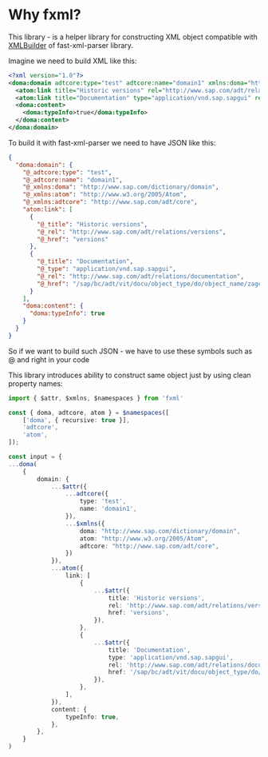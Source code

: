 # Why fxml?

This library - is a helper library for constructing XML object compatible with [XMLBuilder](https://github.com/NaturalIntelligence/fast-xml-parser/blob/HEAD/docs/v4/3.XMLBuilder.md) of fast-xml-parser library.

Imagine we need to build XML like this:

```xml
<?xml version="1.0"?>
<doma:domain adtcore:type="test" adtcore:name="domain1" xmlns:doma="http://www.sap.com/dictionary/domain" xmlns:atom="http://www.w3.org/2005/Atom" xmlns:adtcore="http://www.sap.com/adt/core">
  <atom:link title="Historic versions" rel="http://www.sap.com/adt/relations/versions" href="versions"></atom:link>
  <atom:link title="Documentation" type="application/vnd.sap.sapgui" rel="http://www.sap.com/adt/relations/documentation" href="/sap/bc/adt/vit/docu/object_type/do/object_name/zage_fixed_values"></atom:link>
  <doma:content>
    <doma:typeInfo>true</doma:typeInfo>
  </doma:content>
</doma:domain>
```

To build it with fast-xml-parser we need to have JSON like this:

```json
{
  "doma:domain": {
    "@_adtcore:type": "test",
    "@_adtcore:name": "domain1",
    "@_xmlns:doma": "http://www.sap.com/dictionary/domain",
    "@_xmlns:atom": "http://www.w3.org/2005/Atom",
    "@_xmlns:adtcore": "http://www.sap.com/adt/core",
    "atom:link": [
      {
        "@_title": "Historic versions",
        "@_rel": "http://www.sap.com/adt/relations/versions",
        "@_href": "versions"
      },
      {
        "@_title": "Documentation",
        "@_type": "application/vnd.sap.sapgui",
        "@_rel": "http://www.sap.com/adt/relations/documentation",
        "@_href": "/sap/bc/adt/vit/docu/object_type/do/object_name/zage_fixed_values"
      }
    ],
    "doma:content": {
      "doma:typeInfo": true
    }
  }
}
```

So if we want to build such JSON - we have to use these symbols such as @ and right in your code

This library introduces ability to construct same object just by using clean property names:

```ts
import { $attr, $xmlns, $namespaces } from 'fxml'

const { doma, adtcore, atom } = $namespaces([
    ['doma', { recursive: true }],
    'adtcore',
    'atom',
]);

const input = {
...doma(
    {
        domain: {
            ...$attr({
                ...adtcore({
                    type: 'test',
                    name: 'domain1',
                }),
                ...$xmlns({
                    doma: "http://www.sap.com/dictionary/domain",
                    atom: "http://www.w3.org/2005/Atom",
                    adtcore: "http://www.sap.com/adt/core",
                })
            }),
            ...atom({
                link: [
                    {
                        ...$attr({
                            title: 'Historic versions',
                            rel: 'http://www.sap.com/adt/relations/versions',
                            href: 'versions',
                        }),
                    },
                    {
                        ...$attr({
                            title: 'Documentation',
                            type: 'application/vnd.sap.sapgui',
                            rel: 'http://www.sap.com/adt/relations/documentation',
                            href: '/sap/bc/adt/vit/docu/object_type/do/object_name/zage_fixed_values',
                        }),
                    },
                ],
            }),
            content: {
                typeInfo: true,
            },
        },
    }
)
```
